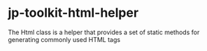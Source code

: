 # jp-toolkit-html-helper
The Html class is a helper that provides a set of static methods for generating commonly used HTML tags
